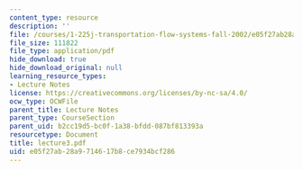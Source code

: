 ```yaml
---
content_type: resource
description: ''
file: /courses/1-225j-transportation-flow-systems-fall-2002/e05f27ab28a9714617b8ce7934bcf286_lecture3.pdf
file_size: 111822
file_type: application/pdf
hide_download: true
hide_download_original: null
learning_resource_types:
- Lecture Notes
license: https://creativecommons.org/licenses/by-nc-sa/4.0/
ocw_type: OCWFile
parent_title: Lecture Notes
parent_type: CourseSection
parent_uid: b2cc19d5-bc0f-1a38-bfdd-087bf813393a
resourcetype: Document
title: lecture3.pdf
uid: e05f27ab-28a9-7146-17b8-ce7934bcf286
---
```

